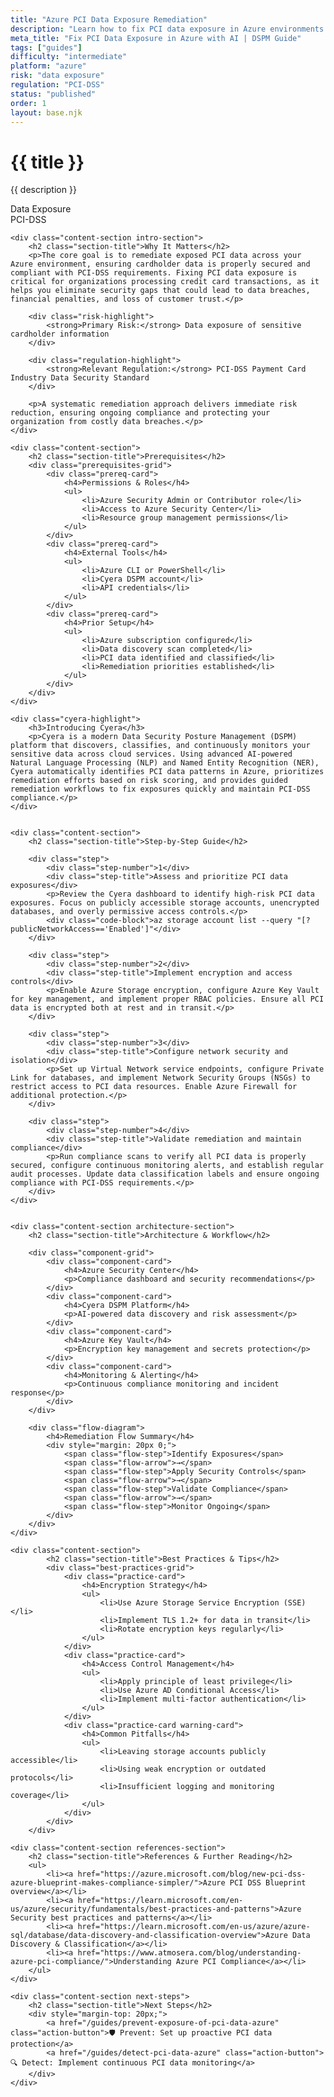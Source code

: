 ```yaml
---
title: "Azure PCI Data Exposure Remediation"
description: "Learn how to fix PCI data exposure in Azure environments. Follow step-by-step guidance for PCI-DSS compliance and secure cardholder data."
meta_title: "Fix PCI Data Exposure in Azure with AI | DSPM Guide"
tags: ["guides"]
difficulty: "intermediate"
platform: "azure"
risk: "data exposure"
regulation: "PCI-DSS"
status: "published"
order: 1
layout: base.njk
---
```


<div class="container">
    <div class="header">
        <h1>{{ title }}</h1>
        <p>{{ description }}</p>
        <div class="badge">Data Exposure</div>
        <div class="badge regulation">PCI-DSS</div>
    </div>

    <div class="content-section intro-section">
        <h2 class="section-title">Why It Matters</h2>
        <p>The core goal is to remediate exposed PCI data across your Azure environment, ensuring cardholder data is properly secured and compliant with PCI-DSS requirements. Fixing PCI data exposure is critical for organizations processing credit card transactions, as it helps you eliminate security gaps that could lead to data breaches, financial penalties, and loss of customer trust.</p>
        
        <div class="risk-highlight">
            <strong>Primary Risk:</strong> Data exposure of sensitive cardholder information
        </div>
        
        <div class="regulation-highlight">
            <strong>Relevant Regulation:</strong> PCI-DSS Payment Card Industry Data Security Standard
        </div>
        
        <p>A systematic remediation approach delivers immediate risk reduction, ensuring ongoing compliance and protecting your organization from costly data breaches.</p>
    </div>

    <div class="content-section">
        <h2 class="section-title">Prerequisites</h2>
        <div class="prerequisites-grid">
            <div class="prereq-card">
                <h4>Permissions & Roles</h4>
                <ul>
                    <li>Azure Security Admin or Contributor role</li>
                    <li>Access to Azure Security Center</li>
                    <li>Resource group management permissions</li>
                </ul>
            </div>
            <div class="prereq-card">
                <h4>External Tools</h4>
                <ul>
                    <li>Azure CLI or PowerShell</li>
                    <li>Cyera DSPM account</li>
                    <li>API credentials</li>
                </ul>
            </div>
            <div class="prereq-card">
                <h4>Prior Setup</h4>
                <ul>
                    <li>Azure subscription configured</li>
                    <li>Data discovery scan completed</li>
                    <li>PCI data identified and classified</li>
                    <li>Remediation priorities established</li>
                </ul>
            </div>
        </div>
    </div>
	
    <div class="cyera-highlight">
        <h3>Introducing Cyera</h3>
        <p>Cyera is a modern Data Security Posture Management (DSPM) platform that discovers, classifies, and continuously monitors your sensitive data across cloud services. Using advanced AI-powered Natural Language Processing (NLP) and Named Entity Recognition (NER), Cyera automatically identifies PCI data patterns in Azure, prioritizes remediation efforts based on risk scoring, and provides guided remediation workflows to fix exposures quickly and maintain PCI-DSS compliance.</p>
    </div>
	

    <div class="content-section">
        <h2 class="section-title">Step-by-Step Guide</h2>
        
        <div class="step">
            <div class="step-number">1</div>
            <div class="step-title">Assess and prioritize PCI data exposures</div>
            <p>Review the Cyera dashboard to identify high-risk PCI data exposures. Focus on publicly accessible storage accounts, unencrypted databases, and overly permissive access controls.</p>
            <div class="code-block">az storage account list --query "[?publicNetworkAccess=='Enabled']"</div>
        </div>

        <div class="step">
            <div class="step-number">2</div>
            <div class="step-title">Implement encryption and access controls</div>
            <p>Enable Azure Storage encryption, configure Azure Key Vault for key management, and implement proper RBAC policies. Ensure all PCI data is encrypted both at rest and in transit.</p>
        </div>

        <div class="step">
            <div class="step-number">3</div>
            <div class="step-title">Configure network security and isolation</div>
            <p>Set up Virtual Network service endpoints, configure Private Link for databases, and implement Network Security Groups (NSGs) to restrict access to PCI data resources. Enable Azure Firewall for additional protection.</p>
        </div>

        <div class="step">
            <div class="step-number">4</div>
            <div class="step-title">Validate remediation and maintain compliance</div>
            <p>Run compliance scans to verify all PCI data is properly secured, configure continuous monitoring alerts, and establish regular audit processes. Update data classification labels and ensure ongoing compliance with PCI-DSS requirements.</p>
        </div>
    </div>


    <div class="content-section architecture-section">
        <h2 class="section-title">Architecture & Workflow</h2>
        
        <div class="component-grid">
            <div class="component-card">
                <h4>Azure Security Center</h4>
                <p>Compliance dashboard and security recommendations</p>
            </div>
            <div class="component-card">
                <h4>Cyera DSPM Platform</h4>
                <p>AI-powered data discovery and risk assessment</p>
            </div>
            <div class="component-card">
                <h4>Azure Key Vault</h4>
                <p>Encryption key management and secrets protection</p>
            </div>
            <div class="component-card">
                <h4>Monitoring & Alerting</h4>
                <p>Continuous compliance monitoring and incident response</p>
            </div>
        </div>

        <div class="flow-diagram">
            <h4>Remediation Flow Summary</h4>
            <div style="margin: 20px 0;">
                <span class="flow-step">Identify Exposures</span>
                <span class="flow-arrow">→</span>
                <span class="flow-step">Apply Security Controls</span>
                <span class="flow-arrow">→</span>
                <span class="flow-step">Validate Compliance</span>
                <span class="flow-arrow">→</span>
                <span class="flow-step">Monitor Ongoing</span>
            </div>
        </div>
    </div>

	<div class="content-section">
	        <h2 class="section-title">Best Practices & Tips</h2>
	        <div class="best-practices-grid">
	            <div class="practice-card">
	                <h4>Encryption Strategy</h4>
	                <ul>
	                    <li>Use Azure Storage Service Encryption (SSE)</li>
	                    <li>Implement TLS 1.2+ for data in transit</li>
	                    <li>Rotate encryption keys regularly</li>
	                </ul>
	            </div>
	            <div class="practice-card">
	                <h4>Access Control Management</h4>
	                <ul>
	                    <li>Apply principle of least privilege</li>
	                    <li>Use Azure AD Conditional Access</li>
	                    <li>Implement multi-factor authentication</li>
	                </ul>
	            </div>
	            <div class="practice-card warning-card">
	                <h4>Common Pitfalls</h4>
	                <ul>
	                    <li>Leaving storage accounts publicly accessible</li>
	                    <li>Using weak encryption or outdated protocols</li>
	                    <li>Insufficient logging and monitoring coverage</li>
	                </ul>
	            </div>
	        </div>
	    </div>

    <div class="content-section references-section">
        <h2 class="section-title">References & Further Reading</h2>
        <ul>
            <li><a href="https://azure.microsoft.com/blog/new-pci-dss-azure-blueprint-makes-compliance-simpler/">Azure PCI DSS Blueprint overview</a></li>
            <li><a href="https://learn.microsoft.com/en-us/azure/security/fundamentals/best-practices-and-patterns">Azure Security best practices and patterns</a></li>
            <li><a href="https://learn.microsoft.com/en-us/azure/azure-sql/database/data-discovery-and-classification-overview">Azure Data Discovery & Classification</a></li>
            <li><a href="https://www.atmosera.com/blog/understanding-azure-pci-compliance/">Understanding Azure PCI Compliance</a></li>
        </ul>
    </div>

    <div class="content-section next-steps">
        <h2 class="section-title">Next Steps</h2>
        <div style="margin-top: 20px;">
            <a href="/guides/prevent-exposure-of-pci-data-azure" class="action-button">🛡️ Prevent: Set up proactive PCI data protection</a>
            <a href="/guides/detect-pci-data-azure" class="action-button">🔍 Detect: Implement continuous PCI data monitoring</a>
        </div>
    </div>
</div>